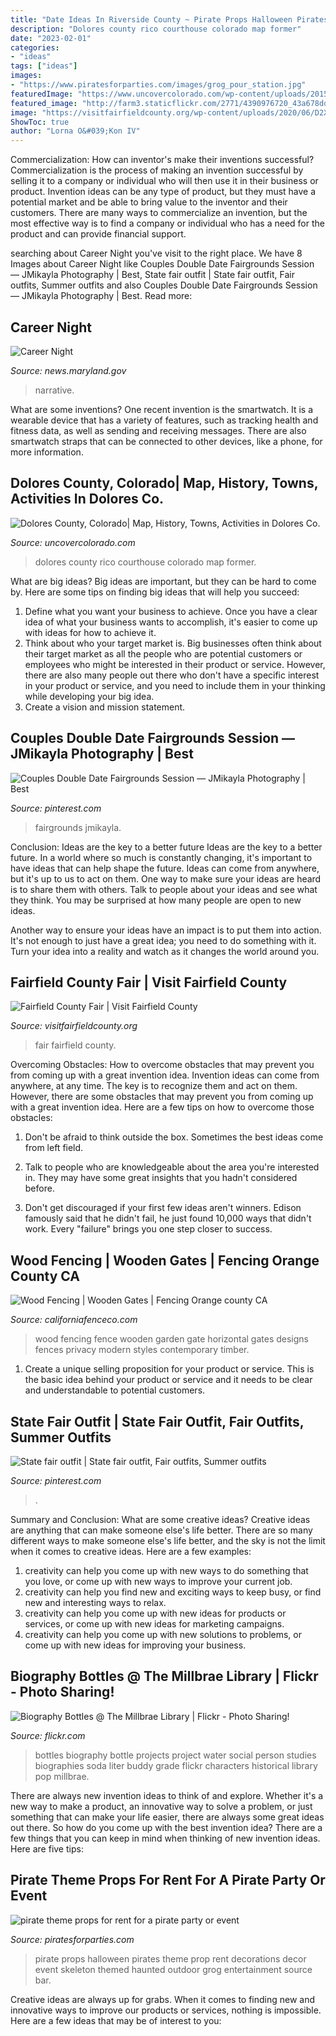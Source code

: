 ```yaml
---
title: "Date Ideas In Riverside County ~ Pirate Props Halloween Pirates Theme Prop Rent Decorations Decor Event Skeleton Themed Haunted Outdoor Grog Entertainment Source Bar"
description: "Dolores county rico courthouse colorado map former"
date: "2023-02-01"
categories:
- "ideas"
tags: ["ideas"]
images:
- "https://www.piratesforparties.com/images/grog_pour_station.jpg"
featuredImage: "https://www.uncovercolorado.com/wp-content/uploads/2015/01/Dolores-County-Courthouse-Rico-Colorado02-1280x853.jpg"
featured_image: "http://farm3.staticflickr.com/2771/4390976720_43a678ddf4_z.jpg"
image: "https://visitfairfieldcounty.org/wp-content/uploads/2020/06/D2X4299.jpg"
ShowToc: true
author: "Lorna O&#039;Kon IV"
---
```



Commercialization: How can inventor's make their inventions successful?
Commercialization is the process of making an invention successful by selling it to a company or individual who will then use it in their business or product. 
Invention ideas can be any type of product, but they must have a potential market and be able to bring value to the inventor and their customers. There are many ways to commercialize an invention, but the most effective way is to find a company or individual who has a need for the product and can provide financial support.

	

		
searching about Career Night you've visit to the right place. We have 8 Images about Career Night like Couples Double Date Fairgrounds Session — JMikayla Photography | Best, State fair outfit | State fair outfit, Fair outfits, Summer outfits and also Couples Double Date Fairgrounds Session — JMikayla Photography | Best. Read more:
		
    
## Career Night

<img loading=lazy src="https://news.maryland.gov/msp/wp-content/uploads/sites/13/2019/09/2019-Career-Night-768x1144.jpg" onerror="this.onerror=null;this.src='https://tse4.mm.bing.net/th?id=OIP.2tew4TYFxRyShPz7MOxAsAHaLC&amp;pid=15.1';" alt="Career Night">

_Source: news.maryland.gov_

>narrative. 

	

What are some inventions?
One recent invention is the smartwatch. It is a wearable device that has a variety of features, such as tracking health and fitness data, as well as sending and receiving messages. There are also smartwatch straps that can be connected to other devices, like a phone, for more information.

    
## Dolores County, Colorado| Map, History, Towns, Activities In Dolores Co.

<img loading=lazy src="https://www.uncovercolorado.com/wp-content/uploads/2015/01/Dolores-County-Courthouse-Rico-Colorado02-1280x853.jpg" onerror="this.onerror=null;this.src='https://tse4.mm.bing.net/th?id=OIP.JqZa52wt5lM2hsNufrttMAHaE7&amp;pid=15.1';" alt="Dolores County, Colorado| Map, History, Towns, Activities in Dolores Co.">

_Source: uncovercolorado.com_

>dolores county rico courthouse colorado map former. 

	

What are big ideas?
Big ideas are important, but they can be hard to come by. Here are some tips on finding big ideas that will help you succeed: 
1. Define what you want your business to achieve. Once you have a clear idea of what your business wants to accomplish, it's easier to come up with ideas for how to achieve it. 
2. Think about who your target market is. Big businesses often think about their target market as all the people who are potential customers or employees who might be interested in their product or service. However, there are also many people out there who don't have a specific interest in your product or service, and you need to include them in your thinking while developing your big idea. 
3. Create a vision and mission statement.

    
## Couples Double Date Fairgrounds Session — JMikayla Photography | Best

<img loading=lazy src="https://i.pinimg.com/736x/46/6e/e6/466ee62ce2ba90f5c89c6092dfb89fc0.jpg" onerror="this.onerror=null;this.src='https://tse3.mm.bing.net/th?id=OIP.8NrrJEfKLX-480Qj2QMPPgHaLO&amp;pid=15.1';" alt="Couples Double Date Fairgrounds Session — JMikayla Photography | Best">

_Source: pinterest.com_

>fairgrounds jmikayla. 

	

Conclusion: Ideas are the key to a better future
Ideas are the key to a better future. In a world where so much is constantly changing, it's important to have ideas that can help shape the future. Ideas can come from anywhere, but it's up to us to act on them.
One way to make sure your ideas are heard is to share them with others. Talk to people about your ideas and see what they think. You may be surprised at how many people are open to new ideas.

Another way to ensure your ideas have an impact is to put them into action. It's not enough to just have a great idea; you need to do something with it. Turn your idea into a reality and watch as it changes the world around you.

    
## Fairfield County Fair | Visit Fairfield County

<img loading=lazy src="https://visitfairfieldcounty.org/wp-content/uploads/2020/06/D2X4299.jpg" onerror="this.onerror=null;this.src='https://tse1.mm.bing.net/th?id=OIP.cBAnVvgGz_OvpHsDK-8LvAHaE6&amp;pid=15.1';" alt="Fairfield County Fair | Visit Fairfield County">

_Source: visitfairfieldcounty.org_

>fair fairfield county. 

	

Overcoming Obstacles: How to overcome obstacles that may prevent you from coming up with a great invention idea.
Invention ideas can come from anywhere, at any time. The key is to recognize them and act on them. However, there are some obstacles that may prevent you from coming up with a great invention idea. Here are a few tips on how to overcome those obstacles:
1) Don't be afraid to think outside the box. Sometimes the best ideas come from left field.

2) Talk to people who are knowledgeable about the area you're interested in. They may have some great insights that you hadn't considered before.

3) Don't get discouraged if your first few ideas aren't winners. Edison famously said that he didn't fail, he just found 10,000 ways that didn't work. Every "failure" brings you one step closer to success.

    
## Wood Fencing | Wooden Gates | Fencing Orange County CA

<img loading=lazy src="http://www.californiafenceco.com/images/wood_dencing_design_big.jpg" onerror="this.onerror=null;this.src='https://tse1.mm.bing.net/th?id=OIP.FIXbmI2KNXYw26JotXH7tgHaFC&amp;pid=15.1';" alt="Wood Fencing | Wooden Gates | Fencing Orange county CA">

_Source: californiafenceco.com_

>wood fencing fence wooden garden gate horizontal gates designs fences privacy modern styles contemporary timber. 

	

1. Create a unique selling proposition for your product or service. This is the basic idea behind your product or service and it needs to be clear and understandable to potential customers. 

    
## State Fair Outfit | State Fair Outfit, Fair Outfits, Summer Outfits

<img loading=lazy src="https://i.pinimg.com/originals/d5/11/e5/d511e5f304d29737d71d50d1de93ff97.jpg" onerror="this.onerror=null;this.src='https://tse2.mm.bing.net/th?id=OIP.-oGyGcGnWuMRK6x5Lqkj0wHaJ4&amp;pid=15.1';" alt="State fair outfit | State fair outfit, Fair outfits, Summer outfits">

_Source: pinterest.com_

>. 

	

Summary and Conclusion: What are some creative ideas?
Creative ideas are anything that can make someone else's life better. There are so many different ways to make someone else's life better, and the sky is not the limit when it comes to creative ideas. Here are a few examples: 
1) creativity can help you come up with new ways to do something that you love, or come up with new ways to improve your current job. 
2) creativity can help you find new and exciting ways to keep busy, or find new and interesting ways to relax. 
3) creativity can help you come up with new ideas for products or services, or come up with new ideas for marketing campaigns. 
4) creativity can help you come up with new solutions to problems, or come up with new ideas for improving your business.

    
## Biography Bottles @ The Millbrae Library | Flickr - Photo Sharing!

<img loading=lazy src="http://farm3.staticflickr.com/2771/4390976720_43a678ddf4_z.jpg" onerror="this.onerror=null;this.src='https://tse2.mm.bing.net/th?id=OIP.exbL-ENNxfvRwC39n0InCQHaJ4&amp;pid=15.1';" alt="Biography Bottles @ The Millbrae Library | Flickr - Photo Sharing!">

_Source: flickr.com_

>bottles biography bottle projects project water social person studies biographies soda liter buddy grade flickr characters historical library pop millbrae. 

	

There are always new invention ideas to think of and explore. Whether it's a new way to make a product, an innovative way to solve a problem, or just something that can make your life easier, there are always some great ideas out there. So how do you come up with the best invention idea? There are a few things that you can keep in mind when thinking of new invention ideas. Here are five tips: 

    
## Pirate Theme Props For Rent For A Pirate Party Or Event

<img loading=lazy src="https://www.piratesforparties.com/images/grog_pour_station.jpg" onerror="this.onerror=null;this.src='https://tse4.mm.bing.net/th?id=OIP.rmm2ZD3ISMExYZ4uEx3xdwHaLA&amp;pid=15.1';" alt="pirate theme props for rent for a pirate party or event">

_Source: piratesforparties.com_

>pirate props halloween pirates theme prop rent decorations decor event skeleton themed haunted outdoor grog entertainment source bar. 

	

Creative ideas are always up for grabs. When it comes to finding new and innovative ways to improve our products or services, nothing is impossible. Here are a few ideas that may be of interest to you: 

